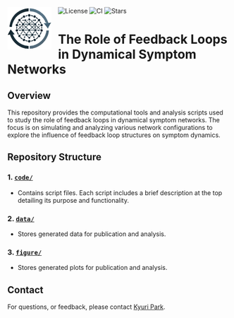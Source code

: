 ![License](https://img.shields.io/github/license/KyuriP/RoleFeedack) 
![CI](https://github.com/KyuriP/RoleFeedack/actions/workflows/ci.yml/badge.svg)
![Stars](https://img.shields.io/github/stars/KyuriP/RoleFeedack)
<img src="https://github.com/KyuriP/RoleFeedack/blob/main/figure/feedback_logo.png" alt="Feedbaack Logo" width="100" align="left" style="margin-right: 15px;">

# The Role of Feedback Loops in Dynamical Symptom Networks


## Overview

This repository provides the computational tools and analysis scripts used to study the role of feedback loops in dynamical symptom networks. The focus is on simulating and analyzing various network configurations to explore the influence of feedback loop structures on symptom dynamics.

## Repository Structure

### 1. [`code/`](https://github.com/KyuriP/RoleFeedack/tree/main/code)
- Contains script files. Each script includes a brief description at the top detailing its purpose and functionality.

### 2. [`data/`](https://github.com/KyuriP/RoleFeedack/tree/main/data)
- Stores generated data for publication and analysis.

### 3. [`figure/`](https://github.com/KyuriP/RoleFeedack/tree/main/figure)
- Stores generated plots for publication and analysis.

<!--## Citation

If you use this repository or find the work helpful, please cite:

> Kyuri Park, Lourens Waldorp, and Vítor V. Vasconcelos.  
> "The Individual- and Population-level Mechanistic Implications of Statistical Networks of Symptoms (2024)"  
> [Link to Preprint](#) (update link)-->



## Contact

For questions, or feedback, please contact [Kyuri Park](mailto:kyurheep@gmail.com).
